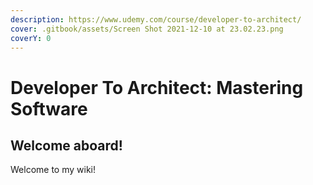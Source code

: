 ```yaml
---
description: https://www.udemy.com/course/developer-to-architect/
cover: .gitbook/assets/Screen Shot 2021-12-10 at 23.02.23.png
coverY: 0
---
```


# Developer To Architect: Mastering Software

## Welcome aboard!

Welcome to my wiki!
